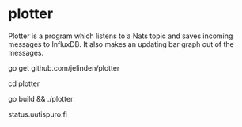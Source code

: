 # plotter

Plotter is a program which listens to a Nats topic and saves incoming messages to InfluxDB. It also makes an updating bar graph out of the messages.

go get github.com/jelinden/plotter

cd plotter

go build && ./plotter

status.uutispuro.fi
